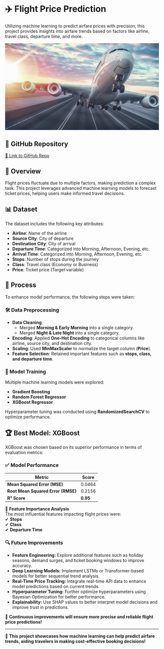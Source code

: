 # ✈️ Flight Price Prediction  
Utilizing machine learning to predict airfare prices with precision, this project provides insights into airfare trends based on factors like airline, travel class, departure time, and more.  

![Flight Price Prediction](/assets/images/fp3.jpeg)

## 📂 GitHub Repository  
[🔗 Link to GitHub Repo](https://github.com/tarkptel/Flight-Price-Prediction)

## 📌 Overview  
Flight prices fluctuate due to multiple factors, making prediction a complex task. This project leverages advanced machine learning models to forecast ticket prices, helping users make informed travel decisions.  

## 📊 Dataset  
The dataset includes the following key attributes:  
- **Airline**: Name of the airline  
- **Source City**: City of departure  
- **Destination City**: City of arrival  
- **Departure Time**: Categorized into Morning, Afternoon, Evening, etc.  
- **Arrival Time**: Categorized into Morning, Afternoon, Evening, etc.  
- **Stops**: Number of stops during the journey  
- **Class**: Travel class (Economy or Business)  
- **Price**: Ticket price (Target variable)  

## 🔎 Process  
To enhance model performance, the following steps were taken:  

### 🛠️ Data Preprocessing  
- **Data Cleaning**:  
  - Merged **Morning & Early Morning** into a single category.  
  - Merged **Night & Late Night** into a single category.  
- **Encoding**: Applied **One-Hot Encoding** to categorical columns like airline, source city, and destination city.  
- **Scaling**: Used **MinMaxScaler** to normalize the target column (**Price**).  
- **Feature Selection**: Retained important features such as **stops, class, and departure time**.  

### 🚀 Model Training  
Multiple machine learning models were explored:  
- **Gradient Boosting**  
- **Random Forest Regressor**  
- **XGBoost Regressor**  

Hyperparameter tuning was conducted using **RandomizedSearchCV** to optimize performance.  

## 🏆 Best Model: **XGBoost**  
XGBoost was chosen based on its superior performance in terms of evaluation metrics:  

### ✅ Model Performance  

| **Metric**                     | **Score**  |  
|---------------------------------|-----------|  
| **Mean Squared Error (MSE)**    | 0.0464    |  
| **Root Mean Squared Error (RMSE)** | 0.2156    |  
| **R² Score**                    | **0.95**  |  


📌 **Feature Importance Analysis**  
The most influential features impacting flight prices were:  
✔ **Stops**  
✔ **Class**  
✔ **Departure Time**  

### 🔍 Future Improvements  

- **Feature Engineering:** Explore additional features such as holiday seasons, demand surges, and ticket booking windows to improve accuracy.  
- **Deep Learning Models:** Implement LSTMs or Transformer-based models for better sequential trend analysis.  
- **Real-Time Price Tracking:** Integrate real-time API data to enhance model predictions based on current trends.  
- **Hyperparameter Tuning:** Further optimize hyperparameters using Bayesian Optimization for better performance.  
- **Explainability:** Use SHAP values to better interpret model decisions and improve trust in predictions.  



🚀 **Continuous improvements will ensure more precise and reliable flight price predictions!**  

---

🚀 **This project showcases how machine learning can help predict airfare trends, aiding travelers in making cost-effective booking decisions!**  
